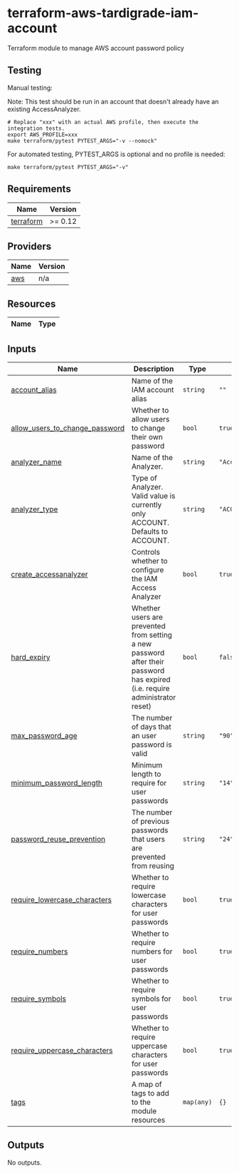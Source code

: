 # terraform-aws-tardigrade-iam-account

Terraform module to manage AWS account password policy

## Testing

Manual testing:

Note:  This test should be run in an account that doesn't already have an
existing AccessAnalyzer.

```
# Replace "xxx" with an actual AWS profile, then execute the integration tests.
export AWS_PROFILE=xxx 
make terraform/pytest PYTEST_ARGS="-v --nomock"
```

For automated testing, PYTEST_ARGS is optional and no profile is needed:

```
make terraform/pytest PYTEST_ARGS="-v"
```

<!-- BEGIN TFDOCS -->
## Requirements

| Name | Version |
|------|---------|
| <a name="requirement_terraform"></a> [terraform](#requirement\_terraform) | >= 0.12 |

## Providers

| Name | Version |
|------|---------|
| <a name="provider_aws"></a> [aws](#provider\_aws) | n/a |

## Resources

| Name | Type |
|------|------|

## Inputs

| Name | Description | Type | Default | Required |
|------|-------------|------|---------|:--------:|
| <a name="input_account_alias"></a> [account\_alias](#input\_account\_alias) | Name of the IAM account alias | `string` | `""` | no |
| <a name="input_allow_users_to_change_password"></a> [allow\_users\_to\_change\_password](#input\_allow\_users\_to\_change\_password) | Whether to allow users to change their own password | `bool` | `true` | no |
| <a name="input_analyzer_name"></a> [analyzer\_name](#input\_analyzer\_name) | Name of the Analyzer. | `string` | `"AccountAnalyzer"` | no |
| <a name="input_analyzer_type"></a> [analyzer\_type](#input\_analyzer\_type) | Type of Analyzer. Valid value is currently only ACCOUNT. Defaults to ACCOUNT. | `string` | `"ACCOUNT"` | no |
| <a name="input_create_accessanalyzer"></a> [create\_accessanalyzer](#input\_create\_accessanalyzer) | Controls whether to configure the IAM Access Analyzer | `bool` | `true` | no |
| <a name="input_hard_expiry"></a> [hard\_expiry](#input\_hard\_expiry) | Whether users are prevented from setting a new password after their password has expired (i.e. require administrator reset) | `bool` | `false` | no |
| <a name="input_max_password_age"></a> [max\_password\_age](#input\_max\_password\_age) | The number of days that an user password is valid | `string` | `"90"` | no |
| <a name="input_minimum_password_length"></a> [minimum\_password\_length](#input\_minimum\_password\_length) | Minimum length to require for user passwords | `string` | `"14"` | no |
| <a name="input_password_reuse_prevention"></a> [password\_reuse\_prevention](#input\_password\_reuse\_prevention) | The number of previous passwords that users are prevented from reusing | `string` | `"24"` | no |
| <a name="input_require_lowercase_characters"></a> [require\_lowercase\_characters](#input\_require\_lowercase\_characters) | Whether to require lowercase characters for user passwords | `bool` | `true` | no |
| <a name="input_require_numbers"></a> [require\_numbers](#input\_require\_numbers) | Whether to require numbers for user passwords | `bool` | `true` | no |
| <a name="input_require_symbols"></a> [require\_symbols](#input\_require\_symbols) | Whether to require symbols for user passwords | `bool` | `true` | no |
| <a name="input_require_uppercase_characters"></a> [require\_uppercase\_characters](#input\_require\_uppercase\_characters) | Whether to require uppercase characters for user passwords | `bool` | `true` | no |
| <a name="input_tags"></a> [tags](#input\_tags) | A map of tags to add to the module resources | `map(any)` | `{}` | no |

## Outputs

No outputs.

<!-- END TFDOCS -->
